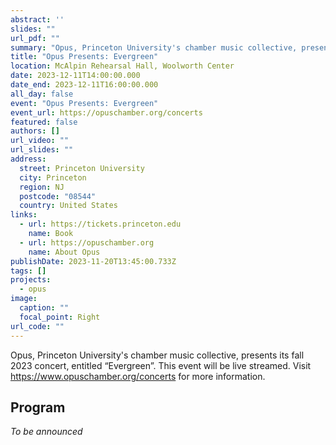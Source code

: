 ```yaml
---
abstract: ''
slides: ""
url_pdf: ""
summary: "Opus, Princeton University's chamber music collective, presents its fall 2023 concert."
title: "Opus Presents: Evergreen"
location: McAlpin Rehearsal Hall, Woolworth Center
date: 2023-12-11T14:00:00.000
date_end: 2023-12-11T16:00:00.000
all_day: false
event: "Opus Presents: Evergreen"
event_url: https://opuschamber.org/concerts
featured: false
authors: []
url_video: ""
url_slides: ""
address:
  street: Princeton University
  city: Princeton
  region: NJ
  postcode: "08544"
  country: United States
links:
  - url: https://tickets.princeton.edu
    name: Book
  - url: https://opuschamber.org
    name: About Opus
publishDate: 2023-11-20T13:45:00.733Z
tags: []
projects:
  - opus
image:
  caption: ""
  focal_point: Right
url_code: ""
---
```

Opus, Princeton University's chamber music collective, presents its fall 2023 concert, entitled “Evergreen”. This event will be live streamed. Visit https://www.opuschamber.org/concerts for more information.

## Program
*To be announced*
